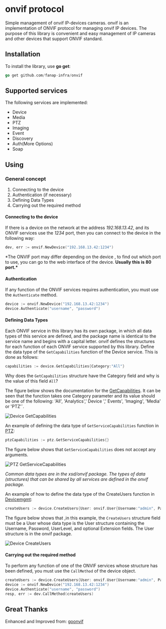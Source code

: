 # onvif protocol

Simple management of onvif IP-devices cameras. onvif is an implementation of ONVIF protocol for managing onvif IP devices. The purpose of this library is convenient and easy management of IP cameras and other devices that support ONVIF standard.

## Installation

To install the library, use **go get**:

```go
go get github.com/fanap-infra/onvif

```

## Supported services

The following services are implemented:

- Device
- Media
- PTZ
- Imaging
- Event
- Discovery
- Auth(More Options)
- Soap

## Using

### General concept

1. Connecting to the device
2. Authentication (if necessary)
3. Defining Data Types
4. Carrying out the required method

#### Connecting to the device

If there is a device on the network at the address _192.168.13.42_, and its ONVIF services use the _1234_ port, then you can connect to the device in the following way:

```go
dev, err := onvif.NewDevice("192.168.13.42:1234")
```

\*The ONVIF port may differ depending on the device , to find out which port to use, you can go to the web interface of the device. **Usually this is 80 port.\***

#### Authentication

If any function of the ONVIF services requires authentication, you must use the `Authenticate` method.

```go
device := onvif.NewDevice("192.168.13.42:1234")
device.Authenticate("username", "password")
```

#### Defining Data Types

Each ONVIF service in this library has its own package, in which all data types of this service are defined, and the package name is identical to the service name and begins with a capital letter. onvif defines the structures for each function of each ONVIF service supported by this library. Define the data type of the `GetCapabilities` function of the Device service. This is done as follows:

```go
capabilities := device.GetCapabilities{Category:"All"}
```

Why does the `GetCapabilities` structure have the Category field and why is the value of this field `All`?

The figure below shows the documentation for the [GetCapabilities](https://www.onvif.org/ver10/device/wsdl/devicemgmt.wsdl). It can be seen that the function takes one Category parameter and its value should be one of the following: 'All', 'Analytics',' Device ',' Events', 'Imaging', 'Media' or 'PTZ'`.

![Device GetCapabilities](docs/img/exmp_GetCapabilities.png)

An example of defining the data type of `GetServiceCapabilities` function in [PTZ](https://www.onvif.org/ver20/ptz/wsdl/ptz.wsdl):

```go
ptzCapabilities := ptz.GetServiceCapabilities{}
```

The figure below shows that `GetServiceCapabilities` does not accept any arguments.

![PTZ GetServiceCapabilities](docs/img/GetServiceCapabilities.png)

_Common data types are in the xsd/onvif package. The types of data (structures) that can be shared by all services are defined in the onvif package._

An example of how to define the data type of the CreateUsers function in [Devicemgmt](https://www.onvif.org/ver10/device/wsdl/devicemgmt.wsdl):

```go
createUsers := device.CreateUsers{User: onvif.User{Username:"admin", Password:"qwerty", UserLevel:"User"}}
```

The figure below shows that ,in this example, the `CreateUsers` structure field must be a User whose data type is the User structure containing the Username, Password, UserLevel, and optional Extension fields. The User structure is in the onvif package.

![Device CreateUsers](docs/img/exmp_CreateUsers.png)

#### Carrying out the required method

To perform any function of one of the ONVIF services whose structure has been defined, you must use the `CallMethod` of the device object.

```go
createUsers := device.CreateUsers{User: onvif.User{Username:"admin", Password:"qwerty", UserLevel:"User"}}
device := onvif.NewDevice("192.168.13.42:1234")
device.Authenticate("username", "password")
resp, err := dev.CallMethod(createUsers)
```

## Great Thanks

Enhanced and Improved from: [goonvif](https://github.com/yakovlevdmv/goonvif)

